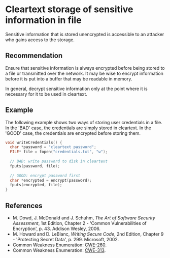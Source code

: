 # Cleartext storage of sensitive information in file
Sensitive information that is stored unencrypted is accessible to an attacker who gains access to the storage.


## Recommendation
Ensure that sensitive information is always encrypted before being stored to a file or transmitted over the network. It may be wise to encrypt information before it is put into a buffer that may be readable in memory.

In general, decrypt sensitive information only at the point where it is necessary for it to be used in cleartext.


## Example
The following example shows two ways of storing user credentials in a file. In the 'BAD' case, the credentials are simply stored in cleartext. In the 'GOOD' case, the credentials are encrypted before storing them.


```c
void writeCredentials() {
  char *password = "cleartext password";
  FILE* file = fopen("credentials.txt", "w");
  
  // BAD: write password to disk in cleartext
  fputs(password, file);
  
  // GOOD: encrypt password first
  char *encrypted = encrypt(password);
  fputs(encrypted, file);
}


```

## References
* M. Dowd, J. McDonald and J. Schuhm, *The Art of Software Security Assessment*, 1st Edition, Chapter 2 - 'Common Vulnerabilities of Encryption', p. 43. Addison Wesley, 2006.
* M. Howard and D. LeBlanc, *Writing Secure Code*, 2nd Edition, Chapter 9 - 'Protecting Secret Data', p. 299. Microsoft, 2002.
* Common Weakness Enumeration: [CWE-260](https://cwe.mitre.org/data/definitions/260.html).
* Common Weakness Enumeration: [CWE-313](https://cwe.mitre.org/data/definitions/313.html).
